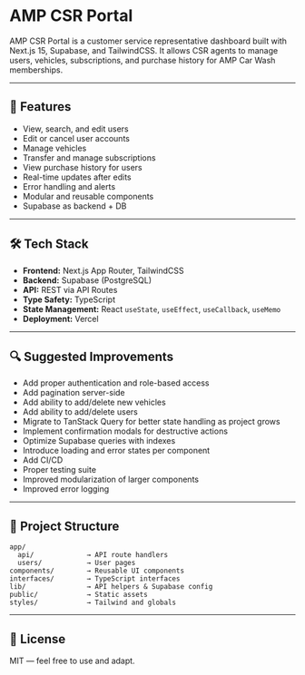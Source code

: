 # AMP CSR Portal

AMP CSR Portal is a customer service representative dashboard built with Next.js 15, Supabase, and TailwindCSS. It allows CSR agents to manage users, vehicles, subscriptions, and purchase history for AMP Car Wash memberships.

---

## 🚀 Features

- View, search, and edit users
- Edit or cancel user accounts
- Manage vehicles
- Transfer and manage subscriptions
- View purchase history for users
- Real-time updates after edits
- Error handling and alerts
- Modular and reusable components
- Supabase as backend + DB

---

## 🛠️ Tech Stack

- **Frontend:** Next.js App Router, TailwindCSS
- **Backend:** Supabase (PostgreSQL)
- **API:** REST via API Routes
- **Type Safety:** TypeScript
- **State Management:** React `useState`, `useEffect`, `useCallback`, `useMemo`
- **Deployment:** Vercel

---

## 🔍 Suggested Improvements

- Add proper authentication and role-based access
- Add pagination server-side
- Add ability to add/delete new vehicles
- Add ability to add/delete users
- Migrate to TanStack Query for better state handling as project grows
- Implement confirmation modals for destructive actions
- Optimize Supabase queries with indexes
- Introduce loading and error states per component
- Add CI/CD
- Proper testing suite
- Improved modularization of larger components
- Improved error logging

---

## 📁 Project Structure

```
app/
  api/             → API route handlers
  users/           → User pages
components/        → Reusable UI components
interfaces/        → TypeScript interfaces
lib/               → API helpers & Supabase config
public/            → Static assets
styles/            → Tailwind and globals
```
---

## 📄 License

MIT — feel free to use and adapt.
